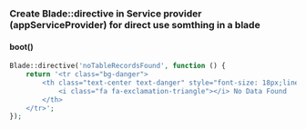  ### Create Blade::directive in Service provider (appServiceProvider) for direct use somthing in a blade

#### boot()
```php
Blade::directive('noTableRecordsFound', function () {
    return '<tr class="bg-danger">
        <th class="text-center text-danger" style="font-size: 18px;line-height:50px" colspan="30">
            <i class="fa fa-exclamation-triangle"></i> No Data Found
        </th>
    </tr>';
});
```
